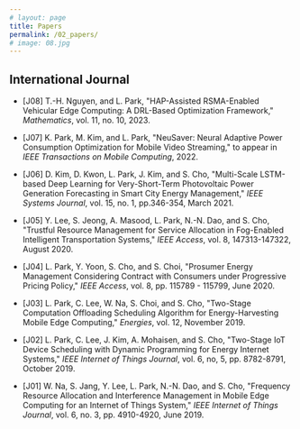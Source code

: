 ```yaml
---
# layout: page
title: Papers
permalink: /02_papers/
# image: 08.jpg
---
```

## International Journal
* [J08] T.-H. Nguyen, and L. Park, "HAP-Assisted RSMA-Enabled Vehicular Edge Computing: A DRL-Based Optimization Framework," *Mathematics*, vol. 11, no. 10, 2023.

* [J07] K. Park, M. Kim, and L. Park, "NeuSaver: Neural Adaptive Power Consumption Optimization for Mobile Video Streaming," to appear in *IEEE Transactions on Mobile Computing*, 2022.

* [J06] D. Kim, D. Kwon, L. Park, J. Kim, and S. Cho, "Multi-Scale LSTM-based Deep Learning for Very-Short-Term Photovoltaic Power Generation Forecasting in Smart City Energy Management," *IEEE Systems Journal*, vol. 15, no. 1, pp.346-354, March 2021. 

* [J05] Y. Lee, S. Jeong, A. Masood, L. Park, N.-N. Dao, and S. Cho, "Trustful Resource Management for Service Allocation in Fog-Enabled Intelligent Transportation Systems," *IEEE Access*, vol. 8, 147313-147322, August 2020. 

* [J04] L. Park, Y. Yoon, S. Cho, and S. Choi, "Prosumer Energy Management Considering Contract with Consumers under Progressive Pricing Policy," *IEEE Access*, vol. 8, pp. 115789 - 115799,  June 2020. 

* [J03] L. Park, C. Lee, W. Na, S. Choi, and S. Cho, "Two-Stage Computation Offloading Scheduling Algorithm for Energy-Harvesting Mobile Edge Computing," *Energies*, vol. 12, November 2019. 

* [J02] L. Park, C. Lee, J. Kim, A. Mohaisen, and S. Cho, "Two-Stage IoT Device Scheduling with Dynamic Programming for Energy Internet Systems," *IEEE Internet of Things Journal*,  vol. 6, no, 5,  pp. 8782-8791, October 2019. 

* [J01] W. Na, S. Jang, Y. Lee, L. Park, N.-N. Dao, and S. Cho, "Frequency Resource Allocation and Interference Management in Mobile Edge Computing for an Internet of Things System," *IEEE Internet of Things Journal*, vol. 6, no. 3, pp. 4910-4920, June 2019.  
